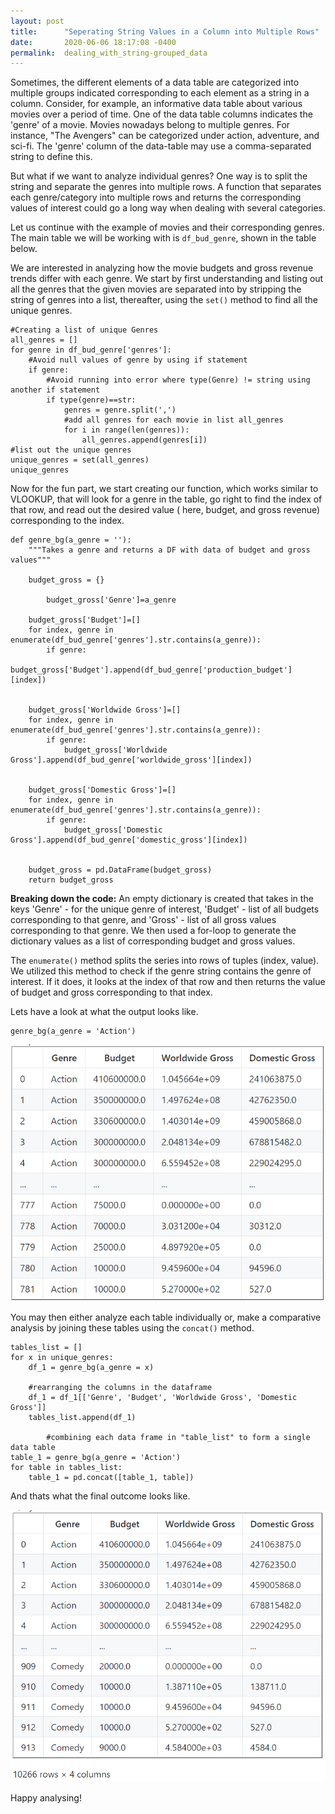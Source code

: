 ```yaml
---
layout: post
title:      "Seperating String Values in a Column into Multiple Rows"
date:       2020-06-06 18:17:08 -0400
permalink:  dealing_with_string-grouped_data
---
```



Sometimes, the different elements of a data table are categorized into multiple groups indicated corresponding to each element as a string in a column. Consider, for example, an informative data table about various movies over a period of time. One of the data table columns indicates the 'genre' of a movie. Movies nowadays belong to multiple genres. For instance, "The Avengers" can be categorized under action, adventure, and sci-fi. The 'genre' column of the data-table may use a comma-separated string to define this. 

But what if we want to analyze individual genres? One way is to split the string and separate the genres into multiple rows. A function that separates each genre/category into multiple rows and returns the corresponding values of interest could go a long way when dealing with several categories.

Let us continue with the example of movies and their corresponding genres. The main table we will be working with is `df_bud_genre`, shown in the table below.

We are interested in analyzing how the movie budgets and gross revenue trends differ with each genre. We start by first understanding and listing out all the genres that the given movies are separated into by stripping the string of genres into a list, thereafter, using the `set()` method to find all the unique genres.

```
#Creating a list of unique Genres
all_genres = []
for genre in df_bud_genre['genres']:
    #Avoid null values of genre by using if statement
    if genre:
        #Avoid running into error where type(Genre) != string using another if statement
        if type(genre)==str:
            genres = genre.split(',')
            #add all genres for each movie in list all_genres
            for i in range(len(genres)):
                all_genres.append(genres[i])
#list out the unique genres
unique_genres = set(all_genres)
unique_genres
```

Now for the fun part, we start creating our function, which works similar to VLOOKUP, that will look for a genre in the table, go right to find the index of that row, and read out the desired value ( here, budget, and gross revenue) corresponding to the index.

```
def genre_bg(a_genre = ''):
    """Takes a genre and returns a DF with data of budget and gross values"""
    
    budget_gross = {}
    
		budget_gross['Genre']=a_genre
		
    budget_gross['Budget']=[]
    for index, genre in enumerate(df_bud_genre['genres'].str.contains(a_genre)):
        if genre:
            budget_gross['Budget'].append(df_bud_genre['production_budget'][index])


    budget_gross['Worldwide Gross']=[]
    for index, genre in enumerate(df_bud_genre['genres'].str.contains(a_genre)):
        if genre:
            budget_gross['Worldwide Gross'].append(df_bud_genre['worldwide_gross'][index])


    budget_gross['Domestic Gross']=[]
    for index, genre in enumerate(df_bud_genre['genres'].str.contains(a_genre)):
        if genre:
            budget_gross['Domestic Gross'].append(df_bud_genre['domestic_gross'][index])


    budget_gross = pd.DataFrame(budget_gross)
    return budget_gross
```



**Breaking down the code:**
An empty dictionary is created that takes in the keys 'Genre' - for the unique genre of interest, 'Budget' - list of all budgets corresponding to that genre, and 'Gross' - list of all gross values corresponding to that genre. We then used a for-loop to generate the dictionary values as a list of corresponding budget and gross values.

The `enumerate()` method splits the series into rows of tuples (index, value). We utilized this method to check if the genre string contains the genre of interest. If it does, it looks at the index of that row and then returns the value of budget and gross corresponding to that index.



Lets have a look at what the output looks like.

```
genre_bg(a_genre = 'Action')
```

![](https://raw.githubusercontent.com/NehaP92/dsc-mod-1-project-v2-1-onl01-dtsc-pt-041320/master/genre_bg(a_genre%20Action)_output.png)

You may then either analyze each table individually or, make a comparative analysis by joining these tables using the `concat()` method.

```
tables_list = []
for x in unique_genres:
    df_1 = genre_bg(a_genre = x)
    
    #rearranging the columns in the dataframe
    df_1 = df_1[['Genre', 'Budget', 'Worldwide Gross', 'Domestic Gross']]
    tables_list.append(df_1)
		
		#combining each data frame in "table_list" to form a single data table
table_1 = genre_bg(a_genre = 'Action')
for table in tables_list:
    table_1 = pd.concat([table_1, table])
```

And thats what the final outcome looks like.

![](https://raw.githubusercontent.com/NehaP92/dsc-mod-1-project-v2-1-onl01-dtsc-pt-041320/master/table_1%20all%20genre%20output.png)

Happy analysing! 
